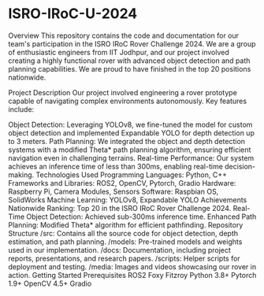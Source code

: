 # ISRO-IRoC-U-2024

Overview
This repository contains the code and documentation for our team's participation in the ISRO IRoC Rover Challenge 2024. We are a group of enthusiastic engineers from IIT Jodhpur, and our project involved creating a highly functional rover with advanced object detection and path planning capabilities. We are proud to have finished in the top 20 positions nationwide.

Project Description
Our project involved engineering a rover prototype capable of navigating complex environments autonomously. Key features include:

Object Detection: Leveraging YOLOv8, we fine-tuned the model for custom object detection and implemented Expandable YOLO for depth detection up to 3 meters.
Path Planning: We integrated the object and depth detection systems with a modified Theta* path planning algorithm, ensuring efficient navigation even in challenging terrains.
Real-time Performance: Our system achieves an inference time of less than 300ms, enabling real-time decision-making.
Technologies Used
Programming Languages: Python, C++
Frameworks and Libraries: ROS2, OpenCV, Pytorch, Gradio
Hardware: Raspberry Pi, Camera Modules, Sensors
Software: Raspbian OS, SolidWorks
Machine Learning: YOLOv8, Expandable YOLO
Achievements
Nationwide Ranking: Top 20 in the ISRO IRoC Rover Challenge 2024.
Real-Time Object Detection: Achieved sub-300ms inference time.
Enhanced Path Planning: Modified Theta* algorithm for efficient pathfinding.
Repository Structure
/src: Contains all the source code for object detection, depth estimation, and path planning.
/models: Pre-trained models and weights used in our implementation.
/docs: Documentation, including project reports, presentations, and research papers.
/scripts: Helper scripts for deployment and testing.
/media: Images and videos showcasing our rover in action.
Getting Started
Prerequisites
ROS2 Foxy Fitzroy
Python 3.8+
Pytorch 1.9+
OpenCV 4.5+
Gradio
